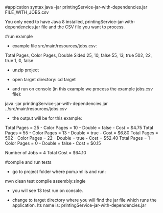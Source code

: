 #appication syntax
java -jar printingService-jar-with-dependencies.jar FILE_WITH_JOBS.csv

You only need to have Java 8 installed, printingService-jar-with-dependencies.jar file and the CSV file you want to process.

#run example

- example file src/main/resources/jobs.csv:

Total Pages, Color Pages, Double Sided
25, 10, false
55, 13, true
502, 22, true
1, 0, false

- unzip project

- open target directory:
 cd target
 
- and run on console (in this example we process the example jobs.csv file):

java -jar printingService-jar-with-dependencies.jar ../src/main/resources/jobs.csv

- the output will be for this example:

 Total Pages = 25 - Color Pages = 10 - Double = false - Cost = $4.75
 Total Pages = 55 - Color Pages = 13 - Double = true - Cost = $6.80
 Total Pages = 502 - Color Pages = 22 - Double = true - Cost = $52.40
 Total Pages = 1 - Color Pages = 0 - Double = false - Cost = $0.15
 
 Number of Jobs =  4
 Total Cost = $64.10

#compile and run tests
- go to project folder where pom.xml is and run: 

mvn clean test compile assembly:single

- you will see 13 test run on console.

- change to target directory where you will find the jar file which runs the application. Its name is: printingService-jar-with-dependencies.jar 